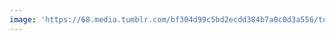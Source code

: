 ```yaml
---
image: 'https://68.media.tumblr.com/bf304d99c5bd2ecdd384b7a0c0d3a556/tumblr_o3h9mibjld1tbdx3so1_1280.jpg'
---
```

